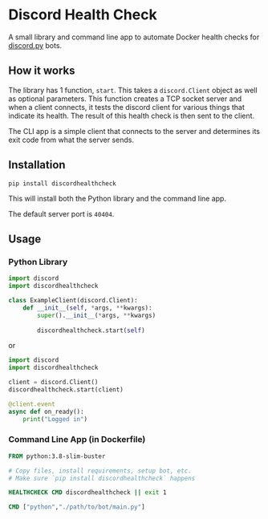 # Discord Health Check

A small library and command line app to automate Docker health checks for [discord.py](https://discordpy.readthedocs.io/en/latest/) bots.

## How it works

The library has 1 function, `start`. This takes a `discord.Client` object as well as optional parameters. This function
creates a TCP socket server and when a client connects, it tests the discord client for various things that indicate
its health. The result of this health check is then sent to the client.

The CLI app is a simple client that connects to the server and determines its exit code from what the server sends.

## Installation

`pip install discordhealthcheck`

This will install both the Python library and the command line app.

The default server port is `40404`.

## Usage

### Python Library

```python
import discord
import discordhealthcheck

class ExampleClient(discord.Client):
    def __init__(self, *args, **kwargs):
        super().__init__(*args, **kwargs)
        
        discordhealthcheck.start(self)
```

or

```python
import discord
import discordhealthcheck

client = discord.Client()
discordhealthcheck.start(client)

@client.event
async def on_ready():
    print("Logged in")
```

### Command Line App (in Dockerfile)

```dockerfile
FROM python:3.8-slim-buster

# Copy files, install requirements, setup bot, etc.
# Make sure `pip install discordhealthcheck` happens

HEALTHCHECK CMD discordhealthcheck || exit 1

CMD ["python","./path/to/bot/main.py"]
```
